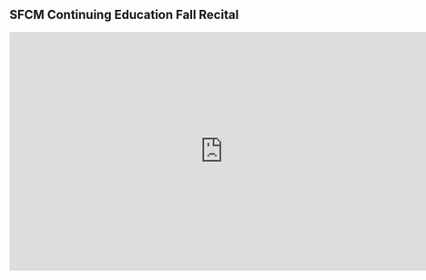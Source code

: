 ## SFCM Continuing Education Fall Recital 


<iframe width="750" height="420" src="https://www.youtube.com/embed/HU3Pi-jXMMA" frameborder="0" allow="accelerometer; autoplay; encrypted-media; gyroscope; picture-in-picture" allowfullscreen></iframe>
